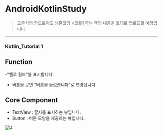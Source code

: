 # AndroidKotlinStudy

>오준석의 안드로이드 생존코딩 <코틀린편> 책의 내용을 토대로 업로드할 예정입니다.

------------
### Kotlin_Tutorial 1

## Function
-"헬로 월드"를 표시합니다.
- 버튼을 르면 "버튼을 눌렀습니다"로 변경됩니다.

## Core Component
- TextView : 글자를 표시하는 뷰입니다.
- Button : 버튼 모양을 제공하는 뷰입니다.

![4](https://user-images.githubusercontent.com/43715399/57342970-43ddbf00-717c-11e9-91aa-f1d941e24232.gif)

